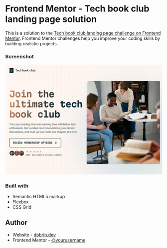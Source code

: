 # Frontend Mentor - Tech book club landing page solution

This is a solution to the [Tech book club landing page challenge on Frontend Mentor](https://www.frontendmentor.io/challenges/tech-book-club-landing-page-fZQidjHU73). Frontend Mentor challenges help you improve your coding skills by building realistic projects.

### Screenshot

![](./screenshot.png)

### Built with

- Semantic HTML5 markup
- Flexbox
- CSS Grid

## Author

- Website - [dobrin.dev](https://dobrin.dev)
- Frontend Mentor - [@yourusername](https://www.frontendmentor.io/profile/dobrins)

